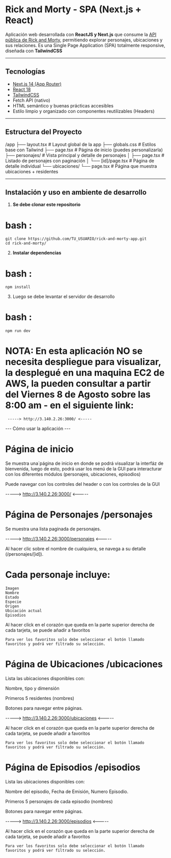 # Rick and Morty - SPA (Next.js + React)

Aplicación web desarrollada con **ReactJS y Next.js** que consume la [API pública de Rick and Morty](https://rickandmortyapi.com/), permitiendo explorar personajes, ubicaciones y sus relaciones. Es una Single Page Application (SPA) totalmente responsive, diseñada con **TailwindCSS**

---

## Tecnologías

- [Next.js 14 (App Router)](https://nextjs.org/)
- [React 18](https://reactjs.org/)
- [TailwindCSS](https://tailwindcss.com/)
- Fetch API (nativo)
- HTML semántico y buenas prácticas accesibles
- Estilo limpio y organizado con componentes reutilizables (Headers)

---

## Estructura del Proyecto

/app
├── layout.tsx # Layout global de la app
├── globals.css # Estilos base con Tailwind
├── page.tsx # Página de inicio (puedes personalizarla)
├── personajes/ # Vista principal y detalle de personajes
│ ├── page.tsx # Listado de personajes con paginación
│ └── [id]/page.tsx # Página de detalle individual
└── ubicaciones/
└── page.tsx # Página que muestra ubicaciones + residentes

---

## Instalación y uso en ambiente de desarrollo

1. **Se debe clonar este repositorio**
# bash :
    git clone https://github.com/TU_USUARIO/rick-and-morty-app.git
    cd rick-and-morty/

2. **Instalar dependencias**
# bash :
    npm install

3. Luego se debe levantar el servidor de desarrollo
# bash :
    npm run dev
# NOTA: En esta aplicación NO se necesita despliegue para visualizar, la desplegué en una maquina EC2 de AWS, la pueden consultar a partir del Viernes 8 de Agosto sobre las 8:00 am - en el siguiente link:
  
	 -----> http://3.140.2.26:3000/ <-----



--- Cómo usar la aplicación ---

# Página de inicio

Se muestra una´página de inicio en donde se podrá visualizar la interfáz de bienvenida, luego de esto, 
podrá usar los menú de la GUI para interacturar con los diferentes módulos (personajes, ubicaciones, episodios)

Puede navegar con los controles del header o con los controles de la GUI

   -----> http://3.140.2.26:3000/ <-----


# Página de Personajes /personajes
Se muestra una lista paginada de personajes.

   -----> http://3.140.2.26:3000/personajes <-----

Al hacer clic sobre el nombre de cualquiera, se navega a su detalle (/personajes/[id]).

# Cada personaje incluye:
  
    Imagen
    Nombre
    Estado
    Especie
    Origen
    Ubicación actual
    Episodios

Al hacer click en el corazón que queda en la parte superior derecha de cada tarjeta, se puede añadir a favoritos

    Para ver los favoritos solo debe seleccionar el botón llamado favoritos y podrá ver filtrado su selección.

# Página de Ubicaciones /ubicaciones
Lista las ubicaciones disponibles con:

Nombre, tipo y dimensión

Primeros 5 residentes (nombres)

Botones para navegar entre páginas.

  -----> http://3.140.2.26:3000/ubicaciones <-----


Al hacer click en el corazón que queda en la parte superior derecha de cada tarjeta, se puede añadir a favoritos

    Para ver los favoritos solo debe seleccionar el botón llamado favoritos y podrá ver filtrado su selección.



# Página de Episodios /episodios
Lista las ubicaciones disponibles con:

Nombre del episodio, Fecha de Emisión, Numero Episodio.

Primeros 5 personajes de cada episodio (nombres)

Botones para navegar entre páginas.

  -----> http://3.140.2.26:3000/episodios <-----


Al hacer click en el corazón que queda en la parte superior derecha de cada tarjeta, se puede añadir a favoritos

    Para ver los favoritos solo debe seleccionar el botón llamado favoritos y podrá ver filtrado su selección.












